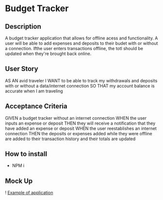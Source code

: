 # Budget Tracker

## Description
A budget tracker application that allows for offline acess and functionality. A user will be able to add expenses and deposits to their budet with or without a connection. Ifthe user enters transactions offline, the totl should be updated when they're brought back online.

## User Story
AS AN avid traveler
I WANT to be able to track my withdrawals and deposits with or without a data/internet connection
SO THAT my account balance is accurate when I am traveling 

## Acceptance Criteria
GIVEN a budget tracker without an internet connection
WHEN the user inputs an expense or deposit
THEN they will receive a notification that they have added an expense or deposit
WHEN the user reestablishes an internet connection
THEN the deposits or expenses added while they were offline are added to their transaction history and their totals are updated

## How to install
* NPM i

## Mock Up
! [Example of application](https://cassiecatt.github.io/budget-tracker/app-mock-up.png)

